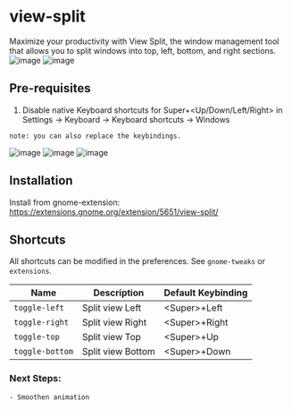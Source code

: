 # view-split
Maximize your productivity with View Split, the window management tool that allows you to split windows into top, left, bottom, and right sections.
 ![image](https://user-images.githubusercontent.com/118442144/211711730-5f7e0aea-52b1-43bd-add2-0c361ab0b423.png) ![image](https://user-images.githubusercontent.com/118442144/211711791-699ef965-7c05-456a-9448-d489ccf6407a.png)

## Pre-requisites
1. Disable native Keyboard shortcuts for Super+<Up/Down/Left/Right> in Settings -> Keyboard -> Keyboard shortcuts -> Windows

```
note: you can also replace the keybindings.
```
 
 ![image](https://user-images.githubusercontent.com/118442144/211705805-e7b297a8-453d-48f4-b429-98b37c11a94c.png)
 ![image](https://user-images.githubusercontent.com/118442144/211705889-66ba35de-910a-4e20-a426-8221c4e0f6b4.png)
 ![image](https://user-images.githubusercontent.com/118442144/211705930-38d901d5-0f8c-4315-ae4c-359090b0e0f5.png)
 
## Installation
Install from gnome-extension: https://extensions.gnome.org/extension/5651/view-split/

## Shortcuts
All shortcuts can be modified in the preferences. See `gnome-tweaks` or `extensions`.

| Name | Description | Default Keybinding |
| ---- | ----------- | ------------------ |
| `toggle-left` | Split view Left | &lt;Super&gt;+Left |
| `toggle-right` | Split view Right | &lt;Super&gt;+Right |
| `toggle-top` | Split view Top | &lt;Super&gt;+Up |
| `toggle-bottom` | Split view Bottom | &lt;Super&gt;+Down |

### Next Steps:

    - Smoothen animation